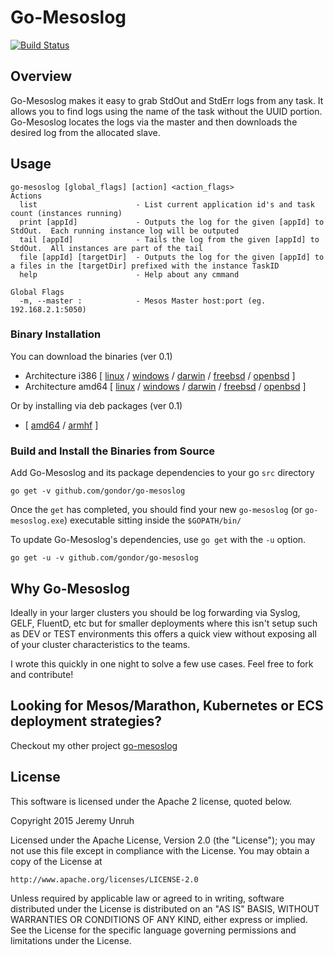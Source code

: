 # Go-Mesoslog

[![Build Status](https://travis-ci.org/gondor/go-mesoslog.svg)](https://travis-ci.org/gondor/go-mesoslog)

## Overview

Go-Mesoslog makes it easy to grab StdOut and StdErr logs from any task.  It allows you to find logs using the name of the task without the UUID portion.  Go-Mesoslog locates the logs via the master and then downloads the desired log from the allocated slave.

## Usage

```
go-mesoslog [global_flags] [action] <action_flags>
Actions
  list                      - List current application id's and task count (instances running)
  print [appId]             - Outputs the log for the given [appId] to StdOut.  Each running instance log will be outputed
  tail [appId]              - Tails the log from the given [appId] to StdOut.  All instances are part of the tail
  file [appId] [targetDir]  - Outputs the log for the given [appId] to a files in the [targetDir] prefixed with the instance TaskID
  help                      - Help about any cmmand

Global Flags
  -m, --master :            - Mesos Master host:port (eg. 192.168.2.1:5050)
```

### Binary Installation 

You can download the binaries (ver 0.1)

 * Architecture i386 [ [linux](https://dl.bintray.com//content/pacesys/utils/go-mesoslog_0.1_linux_386.tar.gz?direct) / [windows](https://dl.bintray.com//content/pacesys/utils/go-mesoslog_0.1_windows_386.zip?direct) / [darwin](https://dl.bintray.com//content/pacesys/utils/go-mesoslog_0.1_darwin_386.zip?direct) / [freebsd](https://dl.bintray.com//content/pacesys/utils/go-mesoslog_0.1_freebsd_386.zip?direct) / [openbsd](https://dl.bintray.com//content/pacesys/utils/go-mesoslog_0.1_openbsd_386.zip?direct) ]
 * Architecture amd64 [ [linux](https://dl.bintray.com//content/pacesys/utils/go-mesoslog_0.1_linux_amd64.tar.gz?direct) / [windows](https://dl.bintray.com//content/pacesys/utils/go-mesoslog_0.1_windows_amd64.zip?direct) / [darwin](https://dl.bintray.com//content/pacesys/utils/go-mesoslog_0.1_darwin_amd64.zip?direct) / [freebsd](https://dl.bintray.com//content/pacesys/utils/go-mesoslog_0.1_freebsd_amd64.zip?direct) / [openbsd](https://dl.bintray.com//content/pacesys/utils/go-mesoslog_0.1_openbsd_amd64.zip?direct) ]

Or by installing via deb packages (ver 0.1)

 * [ [amd64](https://dl.bintray.com//content/pacesys/utils/go-mesoslog_0.1_amd64.deb?direct) / [armhf](https://dl.bintray.com//content/pacesys/utils/go-mesoslog_0.1_armhf.deb?direct) ]

### Build and Install the Binaries from Source

Add Go-Mesoslog and its package dependencies to your go `src` directory

    go get -v github.com/gondor/go-mesoslog

Once the `get` has completed, you should find your new `go-mesoslog` (or `go-mesoslog.exe`) executable sitting inside the `$GOPATH/bin/`

To update Go-Mesoslog's dependencies, use `go get` with the `-u` option.

    go get -u -v github.com/gondor/go-mesoslog

## Why Go-Mesoslog

Ideally in your larger clusters you should be log forwarding via Syslog, GELF, FluentD, etc but for smaller deployments where this isn't setup such as DEV or TEST environments this offers a quick view without exposing all of your cluster characteristics to the teams.

I wrote this quickly in one night to solve a few use cases.  Feel free to fork and contribute!

## Looking for Mesos/Marathon, Kubernetes or ECS deployment strategies?

Checkout my other project [go-mesoslog](https://github.com/gondor/go-mesoslog)

## License

This software is licensed under the Apache 2 license, quoted below.

Copyright 2015 Jeremy Unruh

Licensed under the Apache License, Version 2.0 (the "License"); you may not
use this file except in compliance with the License. You may obtain a copy of
the License at

    http://www.apache.org/licenses/LICENSE-2.0

Unless required by applicable law or agreed to in writing, software
distributed under the License is distributed on an "AS IS" BASIS, WITHOUT
WARRANTIES OR CONDITIONS OF ANY KIND, either express or implied. See the
License for the specific language governing permissions and limitations under
the License.